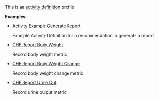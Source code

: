 This is an [activity definition](profiles.html#activity-profiles) profile

**Examples:**

*  [Activity Example Generate Report](ActivityDefinition-activity-example-generatereport.html)

    Example Activity Definition for a recommendation to generate a report

*   [CHF Report Body Weight](ActivityDefinition-chf-report-bodyweight.html)

    Record body weight metric

*   [CHF Report Body Weight Change](ActivityDefinition-chf-report-bodyweight-change.html)

    Record body weight change metric

*   [CHF Report Urine Out](ActivityDefinition-chf-report-urine-out.html)

    Record urine output metric